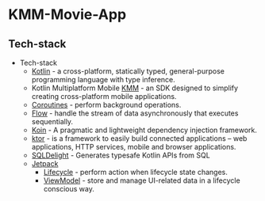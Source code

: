 # KMM-Movie-App

## Tech-stack

* Tech-stack
    * [Kotlin](https://kotlinlang.org/) - a cross-platform, statically typed, general-purpose programming language with type inference.
    * Kotlin Multiplatform Mobile [KMM](https://kotlinlang.org/docs/kmm-overview.html) - an SDK designed to simplify creating cross-platform mobile applications.
    * [Coroutines](https://kotlinlang.org/docs/reference/coroutines-overview.html) - perform background operations.
    * [Flow](https://kotlinlang.org/docs/reference/coroutines/flow.html) - handle the stream of data asynchronously that executes sequentially.
    * [Koin](https://insert-koin.io/) - A pragmatic and lightweight dependency injection framework.
    * [ktor](https://ktor.io/) - is a framework to easily build connected applications – web applications, HTTP services, mobile and browser applications.
    * [SQLDelight](https://cashapp.github.io/sqldelight/) - Generates typesafe Kotlin APIs from SQL
    * [Jetpack](https://developer.android.com/jetpack)
        * [Lifecycle](https://developer.android.com/topic/libraries/architecture/lifecycle) - perform action when lifecycle state changes.
        * [ViewModel](https://developer.android.com/topic/libraries/architecture/viewmodel) - store and manage UI-related data in a lifecycle conscious way.
